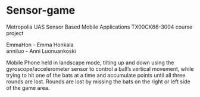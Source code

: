 # Sensor-game
 Metropolia UAS Sensor Based Mobile Applications TX00CK66-3004 course project
 
 EmmaHon - Emma Honkala <br/>
 anniluo - Anni Luonuankoski <br />
 
 Mobile Phone held in landscape mode, tilting up and down using the gyroscope/accelerometer sensor to control a ball’s vertical movement, while trying to hit one of the bats at a time and accumulate points until all three rounds are lost. Rounds are lost by missing the bats on the right or left side of the game area.
 
